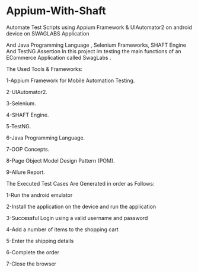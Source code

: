 # Appium-With-Shaft

Automate Test Scripts using Appium Framework & UIAutomator2 on android device on SWAGLABS Application

And Java Programming Language , Selenium Frameworks, SHAFT Engine And TestNG Assertion In this project im testing the main functions of an ECommerce Application called SwagLabs .


The Used Tools & Frameworks: 

1-Appium Framework for Mobile Automation Testing.

2-UIAutomator2.

3-Selenium. 

4-SHAFT Engine. 

5-TestNG. 

6-Java Programming Language.  

7-OOP Concepts.

8-Page Object Model Design Pattern (POM).

9-Allure Report.



The Executed Test Cases Are Generated in order as Follows:

1-Run the android emulator

2-Install the application on the device and run the application 

3-Successful Login using a valid username and password 

4-Add a number of items to the shopping cart 

5-Enter the shipping details

6-Complete the order 

7-Close the browser
